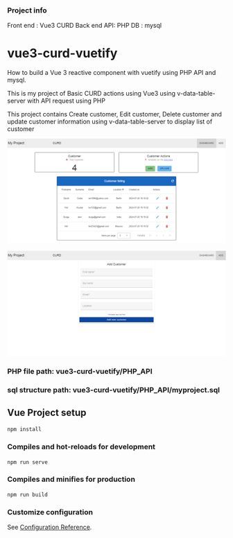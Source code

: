 ### Project info
Front end : Vue3 CURD
Back end API: PHP
DB : mysql

# vue3-curd-vuetify
How to build a Vue 3 reactive component with vuetify using PHP API and mysql.

This is my project of Basic CURD actions using Vue3 using v-data-table-server with API request using PHP

This project contains Create customer, Edit customer, Delete customer and update customer information using v-data-table-server to display list of customer 

![Myproject Vue 3 Dashboard](public/demo-dash.png)

![Myproject Vue 3 Add](public/demo-add.png)

### PHP file path: vue3-curd-vuetify/PHP_API
### sql structure path: vue3-curd-vuetify/PHP_API/myproject.sql

## Vue Project setup
```
npm install
```

### Compiles and hot-reloads for development
```
npm run serve
```

### Compiles and minifies for production
```
npm run build
```

### Customize configuration
See [Configuration Reference](https://cli.vuejs.org/config/).
